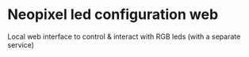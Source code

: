 # Neopixel led configuration web
Local web interface to control &amp; interact with RGB leds (with a separate service)
